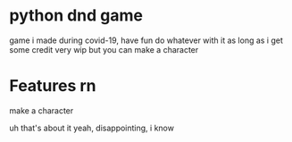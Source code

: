 # python dnd game
 game i made during covid-19, have fun
 do whatever with it as long as i get some credit
 very wip but you can make a character
# Features rn
 make a character
 
 uh
 that's about it
 yeah, disappointing, i know
